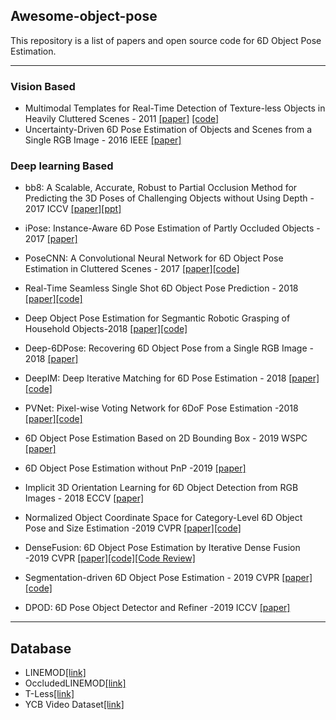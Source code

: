 ## Awesome-object-pose

This repository is a list of papers and open source code for 6D Object Pose Estimation.

---
### Vision Based

  - Multimodal Templates for Real-Time Detection of Texture-less Objects in Heavily Cluttered Scenes - 2011 [[paper]](http://campar.in.tum.de/pub/hinterstoisser2011linemod/hinterstoisser2011linemod.pdf) [[code]](http://campar.in.tum.de/pub/hinterstoisser2011linemod/hinterstoisser2011linemod.pdf)
  - Uncertainty-Driven 6D Pose Estimation of Objects and Scenes from a Single RGB Image - 2016 IEEE [[paper]](http://wwwpub.zih.tu-dresden.de/~cvweb/publications/papers/2016/rgbpose.pdf)
### Deep learning Based

  - bb8: A Scalable, Accurate, Robust to Partial Occlusion Method for Predicting the 3D Poses of Challenging Objects without Using Depth - 2017 ICCV [[paper]](https://arxiv.org/abs/1703.10896)[[ppt]](https://github.com/MyungHaSong/Awesome-object-pose-estimation/blob/master/bb8.pdf)
 - iPose: Instance-Aware 6D Pose Estimation of Partly Occluded Objects - 2017 [[paper]](https://arxiv.org/abs/1711.00199)
 
  - PoseCNN: A Convolutional Neural Network for 6D Object Pose Estimation in Cluttered Scenes - 2017 [[paper]](https://arxiv.org/abs/1711.00199)[[code]](https://github.com/yuxng/PoseCNN)
   
  - Real-Time Seamless Single Shot 6D Object Pose Prediction - 2018 [[paper]](https://arxiv.org/abs/1711.08848)[[code]](https://github.com/Microsoft/singleshotpose)
  
  - Deep Object Pose Estimation for Segmantic Robotic Grasping of Household Objects-2018 [[paper]](https://arxiv.org/abs/1809.10790)[[code]](https://github.com/NVlabs/Deep_Object_Pose)

  - Deep-6DPose: Recovering 6D Object Pose from a Single RGB Image - 2018 [[paper]](https://arxiv.org/abs/1802.10367)
  - DeepIM: Deep Iterative Matching for 6D Pose Estimation - 2018  [[paper]](https://arxiv.org/abs/1804.00175)[[code]](https://github.com/liyi14/mx-DeepIM)
  - PVNet: Pixel-wise Voting Network for 6DoF Pose Estimation -2018 [[paper]](https://arxiv.org/abs/1802.10367)[[code]](https://github.com/zju3dv/pvnet)

  - 6D Object Pose Estimation Based on 2D Bounding Box - 2019 WSPC [[paper]](https://arxiv.org/abs/1901.09366)
  
  - 6D Object Pose Estimation without PnP -2019 [[paper]](https://arxiv.org/abs/1902.01728)
  
  - Implicit 3D Orientation Learning for 6D Object Detection from RGB Images - 2018 ECCV [[paper]](https://arxiv.org/abs/1902.01275)
  
  - Normalized Object Coordinate Space for Category-Level 6D Object Pose and Size Estimation -2019 CVPR [[paper]](https://arxiv.org/abs/1901.02970)[[code]](https://github.com/hughw19/NOCS_CVPR2019)


  
  - DenseFusion: 6D Object Pose Estimation by Iterative Dense Fusion -2019 CVPR [[paper]](https://arxiv.org/abs/1711.00199)[[code]](https://github.com/j96w/DenseFusion)[[Code Review]](https://github.com/MyungHaSong/DenseFusion-Code-Review)
 
  - Segmentation-driven 6D Object Pose Estimation - 2019 CVPR [[paper]](https://arxiv.org/pdf/1812.02541.pdf)[[code]](https://github.com/cvlab-epfl/segmentation-driven-pose)

  - DPOD: 6D Pose Object Detector and Refiner -2019 ICCV [[paper]](https://arxiv.org/pdf/1902.11020.pdf)
  
---
## Database

- LINEMOD[[link]](http://campar.in.tum.de/Main/StefanHinterstoisser)
- OccludedLINEMOD[[link]](https://hci.iwr.uni-heidelberg.de/vislearn/iccv2015-occlusion-challenge/)
- T-Less[[link]](http://cmp.felk.cvut.cz/t-less/)
- YCB Video Dataset[[link]](http://www.ycbbenchmarks.com/)
